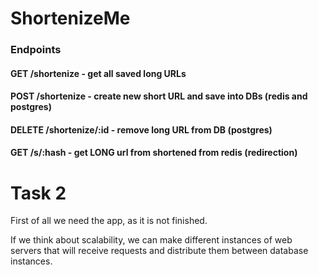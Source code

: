 # ShortenizeMe

### Endpoints
#### GET /shortenize - get all saved long URLs
#### POST /shortenize - create new short URL and save into DBs (redis and postgres)
#### DELETE /shortenize/:id - remove long URL from DB (postgres)

#### GET /s/:hash - get LONG url from shortened from redis (redirection)

# Task 2

First of all we need the app, as it is not finished.

If we think about scalability, we can make different instances of web servers that will receive requests and distribute them between database instances.
